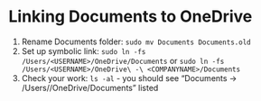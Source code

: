 # Linking Documents to OneDrive

1. Rename Documents folder: `sudo mv Documents Documents.old`
2. Set up symbolic link: `sudo ln -fs /Users/<USERNAME>/OneDrive/Documents` or `sudo ln -fs /Users/<USERNAME>/OneDrive\ -\ <COMPANYNAME>/Documents`
3. Check your work: `ls -al` - you should see “Documents -> /Users/<USERNAME>/OneDrive/Documents” listed
